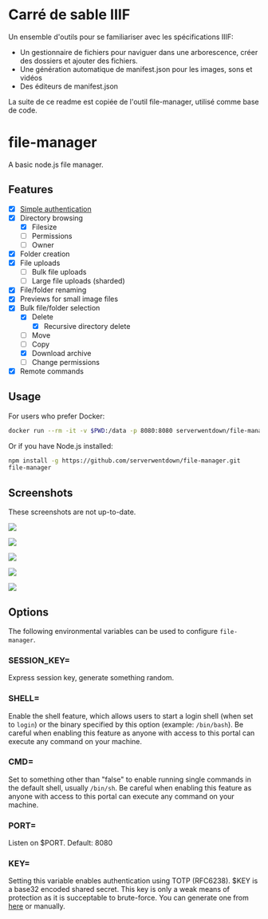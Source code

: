 # Carré de sable IIIF

Un ensemble d'outils pour se familiariser avec les spécifications IIIF:
- Un gestionnaire de fichiers pour naviguer dans une arborescence, créer des dossiers et ajouter des fichiers.
- Une génération automatique de manifest.json pour les images, sons et vidéos
- Des éditeurs de manifest.json

La suite de ce readme est copiée de l'outil file-manager, utilisé comme base de code.

# file-manager

A basic node.js file manager.

## Features

- [x] [Simple authentication](https://github.com/ambrosechua/file-manager#key)
- [x] Directory browsing
  - [x] Filesize
  - [ ] Permissions
  - [ ] Owner
- [x] Folder creation
- [x] File uploads
  - [ ] Bulk file uploads
  - [ ] Large file uploads (sharded)
- [x] File/folder renaming
- [x] Previews for small image files
- [x] Bulk file/folder selection
  - [x] Delete
    - [x] Recursive directory delete
  - [ ] Move
  - [ ] Copy
  - [x] Download archive
  - [ ] Change permissions
- [x] Remote commands

## Usage

For users who prefer Docker:

```zsh
docker run --rm -it -v $PWD:/data -p 8080:8080 serverwentdown/file-manager
```

Or if you have Node.js installed:

```zsh
npm install -g https://github.com/serverwentdown/file-manager.git
file-manager
```

## Screenshots

These screenshots are not up-to-date.

![](https://ambrose.makerforce.io/file-manager/login1.png)

![](https://ambrose.makerforce.io/file-manager/upl2.png)

![](https://ambrose.makerforce.io/file-manager/ls1.png)

![](https://ambrose.makerforce.io/file-manager/rm1.png)

![](https://ambrose.makerforce.io/file-manager/dl1.png)

## Options

The following environmental variables can be used to configure `file-manager`.

### SESSION_KEY=

Express session key, generate something random.

### SHELL=

Enable the shell feature, which allows users to start a login shell (when set to `login`) or the binary specified by this option (example: `/bin/bash`). Be careful when enabling this feature as anyone with access to this portal can execute any command on your machine.

### CMD=

Set to something other than "false" to enable running single commands in the default shell, usually `/bin/sh`. Be careful when enabling this feature as anyone with access to this portal can execute any command on your machine.

### PORT=

Listen on $PORT. Default: 8080

### KEY=

Setting this variable enables authentication using TOTP (RFC6238). $KEY is a base32 encoded shared secret. This key is only a weak means of protection as it is succeptable to brute-force. You can generate one from [here](http://www.xanxys.net/totp/) or manually.
